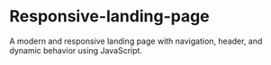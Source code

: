 # Responsive-landing-page
A modern and responsive landing page with navigation, header, and dynamic behavior using JavaScript.
